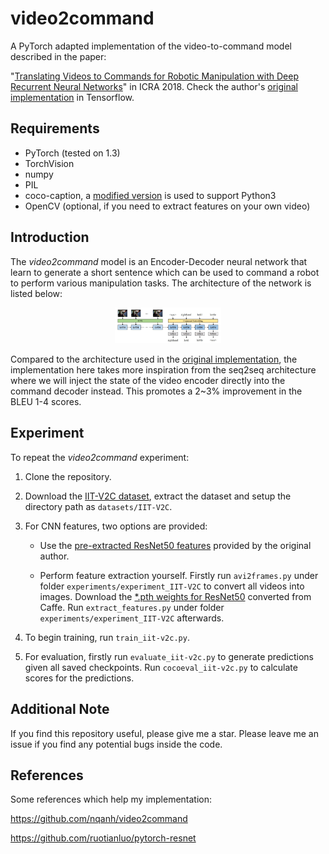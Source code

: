 # video2command
A PyTorch adapted implementation of the video-to-command model described in the paper:

"[Translating Videos to Commands for Robotic Manipulation with Deep Recurrent Neural Networks](https://sites.google.com/site/video2command/)" in ICRA 2018. Check the author's [original implementation](https://github.com/nqanh/video2command) in Tensorflow.


## Requirements
- PyTorch (tested on 1.3)
- TorchVision
- numpy
- PIL
- coco-caption, a [modified version](https://github.com/flauted/coco-caption/tree/python23) is used to support Python3
- OpenCV (optional, if you need to extract features on your own video)


## Introduction
The *video2command* model is an Encoder-Decoder neural network that learn to generate a short sentence which can be used to command a robot to perform various manipulation tasks. The architecture of the network is listed below:
<center>
    <figure> 
        <img src="images/architecture.jpg" height="40%" width="40%"/>
    </figure>        
</center>

Compared to the architecture used in the [original implementation](https://github.com/nqanh/video2command), the implementation here takes more inspiration from the seq2seq architecture where we will inject the state of the video encoder directly into the command decoder instead. This promotes a 2~3% improvement in the BLEU 1-4 scores. 


## Experiment
To repeat the *video2command* experiment:
1. Clone the repository.

2. Download the [IIT-V2C dataset](https://sites.google.com/site/iitv2c/), extract the dataset and setup the directory path as `datasets/IIT-V2C`.

3. For CNN features, two options are provided:
     - Use the [pre-extracted ResNet50 features](https://drive.google.com/file/d/1Y_YKHB4Bw6MPXj05S36d1G_3rMx73Uv5/view?usp=sharing) provided by the original author.

     - Perform feature extraction yourself. Firstly run `avi2frames.py` under folder `experiments/experiment_IIT-V2C` to convert all videos into images. Download the [*.pth weights for ResNet50](https://github.com/ruotianluo/pytorch-resnet) converted from Caffe. Run `extract_features.py` under folder `experiments/experiment_IIT-V2C` afterwards.

4. To begin training, run `train_iit-v2c.py`. 

5. For evaluation, firstly run `evaluate_iit-v2c.py` to generate predictions given all saved checkpoints. Run `cocoeval_iit-v2c.py` to calculate scores for the predictions.


## Additional Note
If you find this repository useful, please give me a star. Please leave me an issue if you find any potential bugs inside the code.


## References
Some references which help my implementation:

https://github.com/nqanh/video2command

https://github.com/ruotianluo/pytorch-resnet
